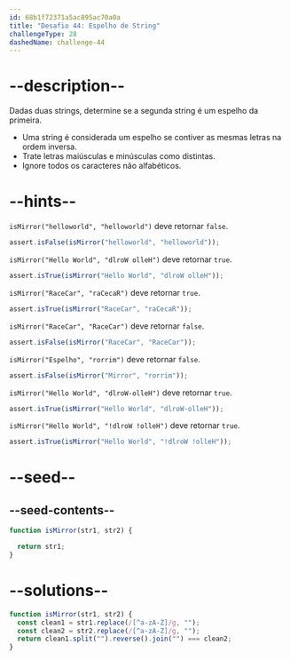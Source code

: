 ```yaml
---
id: 68b1f72371a5ac895ac70a0a
title: "Desafio 44: Espelho de String"
challengeType: 28
dashedName: challenge-44
---
```


# --description--

Dadas duas strings, determine se a segunda string é um espelho da primeira.

- Uma string é considerada um espelho se contiver as mesmas letras na ordem inversa.
- Trate letras maiúsculas e minúsculas como distintas.
- Ignore todos os caracteres não alfabéticos.

# --hints--

`isMirror("helloworld", "helloworld")` deve retornar `false`.

```js
assert.isFalse(isMirror("helloworld", "helloworld"));
```

`isMirror("Hello World", "dlroW olleH")` deve retornar `true`.

```js
assert.isTrue(isMirror("Hello World", "dlroW olleH"));
```

`isMirror("RaceCar", "raCecaR")` deve retornar `true`.

```js
assert.isTrue(isMirror("RaceCar", "raCecaR"));
```

`isMirror("RaceCar", "RaceCar")` deve retornar `false`.

```js
assert.isFalse(isMirror("RaceCar", "RaceCar"));
```

`isMirror("Espelho", "rorrim")` deve retornar `false`.

```js
assert.isFalse(isMirror("Mirror", "rorrim"));
```

`isMirror("Hello World", "dlroW-olleH")` deve retornar `true`.

```js
assert.isTrue(isMirror("Hello World", "dlroW-olleH"));
```

`isMirror("Hello World", "!dlroW !olleH")` deve retornar `true`.

```js
assert.isTrue(isMirror("Hello World", "!dlroW !olleH"));
```

# --seed--

## --seed-contents--

```js
function isMirror(str1, str2) {

  return str1;
}
```

# --solutions--

```js
function isMirror(str1, str2) {
  const clean1 = str1.replace(/[^a-zA-Z]/g, "");
  const clean2 = str2.replace(/[^a-zA-Z]/g, "");
  return clean1.split("").reverse().join("") === clean2;
}
```
